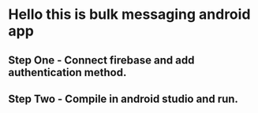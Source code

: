 # Hello this is bulk messaging android app

## Step One - Connect firebase and add authentication method.
## Step Two - Compile in android studio and run.

